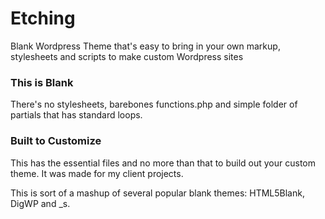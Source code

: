 # Etching

Blank Wordpress Theme that's easy to bring in your own markup, stylesheets and scripts to make custom Wordpress sites

### This is Blank
There's no stylesheets, barebones functions.php and simple folder of partials that has standard loops.

### Built to Customize
This has the essential files and no more than that to build out your custom theme. It was made for my client projects.

This is sort of a mashup of several popular blank themes: HTML5Blank, DigWP and _s.